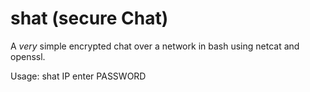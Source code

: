 # shat (secure Chat)
A *very* simple encrypted chat over a network in bash using netcat and openssl.


Usage: shat IP
enter PASSWORD

